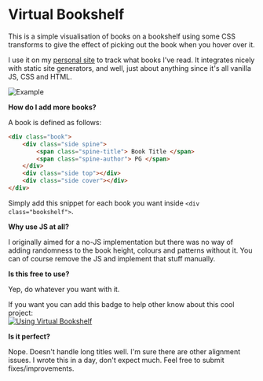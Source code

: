# Virtual Bookshelf
This is a simple visualisation of books on a bookshelf using some CSS transforms to give the effect of picking out the book when you hover over it.

I use it on my [personal site](https://petargyurov.com) to track what books I've read. It integrates nicely with static site generators, and well, just about anything since it's all vanilla JS, CSS and HTML.

![Example](https://i.imgur.com/6u0CySS.png)

**How do I add more books?**

A book is defined as follows:
```html
<div class="book">
    <div class="side spine">
        <span class="spine-title"> Book Title </span>
        <span class="spine-author"> PG </span>
    </div>
    <div class="side top"></div>
    <div class="side cover"></div>
</div>
```

Simply add this snippet for each book you want inside `<div class="bookshelf">`.

**Why use JS at all?**

I originally aimed for a no-JS implementation but there was no way of adding randomness to the book height, colours and patterns without it. You can of course remove the JS and implement that stuff manually.

**Is this free to use?**

Yep, do whatever you want with it.

If you want you can add this badge to help other know about this cool project:  
[![Using Virtual Bookshelf](https://img.shields.io/badge/Extended%20with-Virtual%20Bookshelf-blue?logo=github)](https://github.com/petargyurov/virtual-bookshelf)

**Is it perfect?**

Nope. Doesn't handle long titles well. I'm sure there are other alignment issues. I wrote this in a day, don't expect much. Feel free to submit fixes/improvements.

